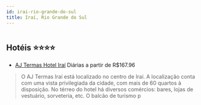 ```yaml
---
id: irai-rio-grande-do-sul
title: Iraí, Rio Grande do Sul
---
```


<center><img src="http://media.omnibees.com/Images/8638/Property/378565.jpg" alt="" /></center>


## Hotéis ⭐️⭐️⭐️⭐️

-    [AJ Termas Hotel Iraí](https://www.hurb.com/aud/https://www.hurb.com/hoteis/irai/aj-termas-hotel-irai-OMN-8638?cmp=18055) Diárias a partir de R$167.96
   > O AJ Termas Iraí está localizado no centro de Iraí.  A localização conta com uma vista privilegiada da cidade, com mais de 60 quartos à disposição. No térreo do hotel há diversos comércios: bares, lojas de vestuário, sorveteria, etc. O balcão de turismo p
